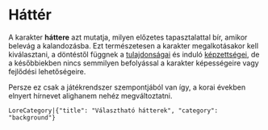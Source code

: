# Háttér

A karakter **háttere** azt mutatja, milyen előzetes tapasztalattal bír, amikor belevág a kalandozásba. Ezt természetesen a karakter megalkotásakor kell kiválasztani, a döntéstől függnek a [tulajdonságai](character:abilities) és induló [képzettségei](character:skills), de a későbbiekben nincs semmilyen befolyással a karakter képességeire vagy fejlődési lehetőségeire.

Persze ez csak a játékrendszer szempontjából van így, a korai években elnyert hírnevet alighanem nehéz megváltoztatni.

`LoreCategory|{"title": "Választható hátterek", "category": "background"}`
